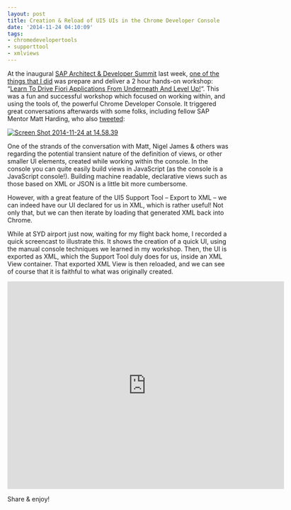 ```yaml
---
layout: post
title: Creation & Reload of UI5 UIs in the Chrome Developer Console
date: '2014-11-24 04:10:09'
tags:
- chromedevelopertools
- supporttool
- xmlviews
---
```



At the inaugural [SAP Architect & Developer Summit](http://bit.ly/anzsummit) last week, [one of the things that I did](/2014/10/speaking-at-the-sap-architect-developer-summit/) was prepare and deliver a 2 hour hands-on workshop: “[Learn To Drive Fiori Applications From Underneath And Level Up!](http://lanyrd.com/2014/sap-architect-and-developer-summit/sdfyrf/)“. This was a fun and successful workshop which focused on working within, and using the tools of, the powerful Chrome Developer Console. It triggered great conversations afterwards with some folks, including fellow SAP Mentor Matt Harding, who also [tweeted](https://twitter.com/mattharding/status/535968961221754880):

[![Screen Shot 2014-11-24 at 14.58.39](/wp-content/uploads/2014/11/Screen-Shot-2014-11-24-at-14.58.39-300x153.png)](/wp-content/uploads/2014/11/Screen-Shot-2014-11-24-at-14.58.39.png)

One of the strands of the conversation with Matt, Nigel James & others was regarding the potential transient nature of the definition of views, or other smaller UI elements, created while working within the console. In the console you can quite easily build views in JavaScript (as the console is a JavaScript console!). Building machine readable, declarative views such as those based on XML or JSON is a little bit more cumbersome.

However, with a great feature of the UI5 Support Tool – Export to XML – we can indeed have our UI declared for us in XML, which is rather useful! Not only that, but we can then iterate by loading that generated XML back into Chrome.

While at SYD airport just now, waiting for my flight back home, I recorded a quick screencast to illustrate this. It shows the creation of a quick UI, using the manual console techniques we learned in my workshop. Then, the UI is exported as XML, which the Support Tool duly does for us, inside an XML View container. That exported XML View is then reloaded, and we can see of course that it is faithful to what was originally created.

<iframe allowfullscreen="" frameborder="0" height="469" src="http://www.youtube.com/embed/JPy7TxLpILg?feature=oembed" width="625"></iframe>

Share & enjoy!


